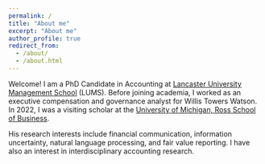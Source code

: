```yaml
---
permalink: /
title: "About me"
excerpt: "About me"
author_profile: true
redirect_from: 
  - /about/
  - /about.html
---
```


Welcome! I am a PhD Candidate in Accounting at [Lancaster University Management School](https://www.research.lancs.ac.uk/portal/en/people/dimitrios-kanelis(e1651f58-d73a-4104-b5b9-6a3cd51817ff).html) (LUMS). Before joining academia, I worked as an executive compensation and governance analyst for Willis Towers Watson. In 2022, I was a visiting scholar at the [University of Michigan, Ross School of Business](https://michiganross.umich.edu/faculty-research/areas-of-study/accounting).

His research interests include financial communication, information uncertainty, natural language processing, and fair value reporting. I have also an interest in interdisciplinary accounting research.
